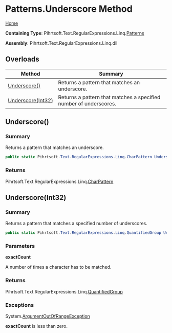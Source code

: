 # Patterns\.Underscore Method

[Home](../../../../../../README.md)

**Containing Type**: Pihrtsoft\.Text\.RegularExpressions\.Linq\.[Patterns](../README.md)

**Assembly**: Pihrtsoft\.Text\.RegularExpressions\.Linq\.dll

## Overloads

| Method | Summary |
| ------ | ------- |
| [Underscore()](#Pihrtsoft_Text_RegularExpressions_Linq_Patterns_Underscore) | Returns a pattern that matches an underscore\. |
| [Underscore(Int32)](#Pihrtsoft_Text_RegularExpressions_Linq_Patterns_Underscore_System_Int32_) | Returns a pattern that matches a specified number of underscores\. |

## Underscore\(\) <a name="Pihrtsoft_Text_RegularExpressions_Linq_Patterns_Underscore"></a>

### Summary

Returns a pattern that matches an underscore\.

```csharp
public static Pihrtsoft.Text.RegularExpressions.Linq.CharPattern Underscore()
```

### Returns

Pihrtsoft\.Text\.RegularExpressions\.Linq\.[CharPattern](../../CharPattern/README.md)

## Underscore\(Int32\) <a name="Pihrtsoft_Text_RegularExpressions_Linq_Patterns_Underscore_System_Int32_"></a>

### Summary

Returns a pattern that matches a specified number of underscores\.

```csharp
public static Pihrtsoft.Text.RegularExpressions.Linq.QuantifiedGroup Underscore(int exactCount)
```

### Parameters

**exactCount**

A number of times a character has to be matched\.

### Returns

Pihrtsoft\.Text\.RegularExpressions\.Linq\.[QuantifiedGroup](../../QuantifiedGroup/README.md)

### Exceptions

System\.[ArgumentOutOfRangeException](https://docs.microsoft.com/en-us/dotnet/api/system.argumentoutofrangeexception)

**exactCount** is less than zero\.

